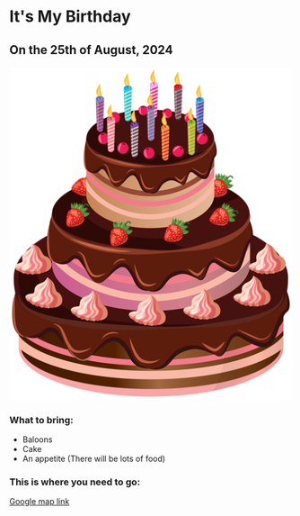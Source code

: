 <!DOCTYPE html>
<html lang="en">
 <body>
    <head>
        <title>Birthday</title>
        <link rel="stylesheet" href="./style.css">
    </head>
</body>

<div>
<h1>It's My Birthday</h1>
<h2>On the 25th of August, 2024</h2>
<img src="./cake.png">
<h3>What to bring:</h3>
<ul>
    <li>Baloons</li>
    <li>Cake</li>
    <li>An appetite (There will be lots of food)</li>
</ul>
<h3>This is where you need to go:</h3>
<a href="https://www.google.com/maps/@34.9947635,135.7845217,3a,75y,301.11h,83.58t/data=!3m8!1e1!3m6!1sAF1QipO10hlbYUFDvhkVKVGVI_XUTkB0IDN0XSWxCgpw!2e10!3e11!6shttps:%2F%2Flh5.googleusercontent.com%2Fp%2FAF1QipO10hlbYUFDvhkVKVGVI_XUTkB0IDN0XSWxCgpw%3Dw203-h100-k-no-pi0-ya109.61779-ro0-fo100!7i12428!8i6214?coh=205409&entry=ttu&g_ep=EgoyMDI0MTAwOS4wIKXMDSoASAFQAw%3D%3D">Google map link</a>
</div>
